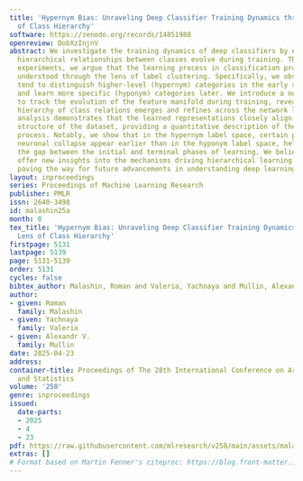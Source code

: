 ```yaml
---
title: 'Hypernym Bias: Unraveling Deep Classifier Training Dynamics through the Lens
  of Class Hierarchy'
software: https://zenodo.org/records/14851988
openreview: DobXzInjnV
abstract: We investigate the training dynamics of deep classifiers by examining how
  hierarchical relationships between classes evolve during training. Through extensive
  experiments, we argue that the learning process in classification problems can be
  understood through the lens of label clustering. Specifically, we observe that networks
  tend to distinguish higher-level (hypernym) categories in the early stages of training,
  and learn more specific (hyponym) categories later. We introduce a novel framework
  to track the evolution of the feature manifold during training, revealing how the
  hierarchy of class relations emerges and refines across the network layers. Our
  analysis demonstrates that the learned representations closely align with the semantic
  structure of the dataset, providing a quantitative description of the clustering
  process. Notably, we show that in the hypernym label space, certain properties of
  neuronal collapse appear earlier than in the hyponym label space, helping to bridge
  the gap between the initial and terminal phases of learning. We believe our findings
  offer new insights into the mechanisms driving hierarchical learning in deep networks,
  paving the way for future advancements in understanding deep learning dynamics.
layout: inproceedings
series: Proceedings of Machine Learning Research
publisher: PMLR
issn: 2640-3498
id: malashin25a
month: 0
tex_title: 'Hypernym Bias: Unraveling Deep Classifier Training Dynamics through the
  Lens of Class Hierarchy'
firstpage: 5131
lastpage: 5139
page: 5131-5139
order: 5131
cycles: false
bibtex_author: Malashin, Roman and Valeria, Yachnaya and Mullin, Alexandr V.
author:
- given: Roman
  family: Malashin
- given: Yachnaya
  family: Valeria
- given: Alexandr V.
  family: Mullin
date: 2025-04-23
address:
container-title: Proceedings of The 28th International Conference on Artificial Intelligence
  and Statistics
volume: '258'
genre: inproceedings
issued:
  date-parts:
  - 2025
  - 4
  - 23
pdf: https://raw.githubusercontent.com/mlresearch/v258/main/assets/malashin25a/malashin25a.pdf
extras: []
# Format based on Martin Fenner's citeproc: https://blog.front-matter.io/posts/citeproc-yaml-for-bibliographies/
---
```

